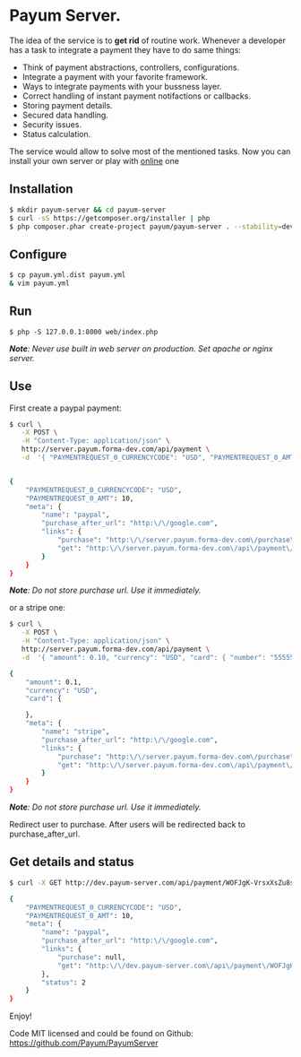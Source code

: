 # Payum Server.

The idea of the service is to **get rid** of routine work. Whenever a developer has a task to integrate a payment they have to do same things:

* Think of payment abstractions, controllers, configurations.
* Integrate a payment with your favorite framework.
* Ways to integrate payments with your bussness layer.
* Correct handling of instant payment notifactions or callbacks.
* Storing payment details.
* Secured data handling.
* Security issues.
* Status calculation.

The service would allow to solve most of the mentioned tasks. Now you can install your own server or play with [online](http://server.payum.forma-dev.com) one

## Installation

```bash
$ mkdir payum-server && cd payum-server
$ curl -sS https://getcomposer.org/installer | php
$ php composer.phar create-project payum/payum-server . --stability=dev
```

## Configure

```bash
$ cp payum.yml.dist payum.yml
& vim payum.yml
```

## Run

```
$ php -S 127.0.0.1:8000 web/index.php
```

_**Note**: Never use built in web server on production. Set apache or nginx server._

## Use

First create a paypal payment:

```bash
$ curl \
   -X POST \
   -H "Content-Type: application/json" \
   http://server.payum.forma-dev.com/api/payment \
   -d  '{ "PAYMENTREQUEST_0_CURRENCYCODE": "USD", "PAYMENTREQUEST_0_AMT": 10, "meta": { "name": "paypal", "purchase_after_url": "http://google.com" } }';


{
    "PAYMENTREQUEST_0_CURRENCYCODE": "USD",
    "PAYMENTREQUEST_0_AMT": 10,
    "meta": {
        "name": "paypal",
        "purchase_after_url": "http:\/\/google.com",
        "links": {
            "purchase": "http:\/\/server.payum.forma-dev.com\/purchase\/xTmxk99oBja6NYHpt4-pFsOjC9xo4nqmQILP9MJU8AQ?sensitive=W10%3D",
            "get": "http:\/\/server.payum.forma-dev.com\/api\/payment\/Z6vEaRNuNpPkpZFiNbQ-LyQyh24Bgp6pXqwvRg13vz0"
        }
    }
}
```

_**Note**: Do not store purchase url. Use it immediately._

or a stripe one:

```bash
$ curl \
   -X POST \
   -H "Content-Type: application/json" \
   http://server.payum.forma-dev.com/api/payment \
   -d  '{ "amount": 0.10, "currency": "USD", "card": { "number": "5555556778250000", "cvv": 123, "expiryMonth": 6, "expiryYear": 16, "firstName": "foo", "lastName": "bar" }, "meta": { "name": "stripe", "purchase_after_url": "http://google.com" } }'

{
    "amount": 0.1,
    "currency": "USD",
    "card": {

    },
    "meta": {
        "name": "stripe",
        "purchase_after_url": "http:\/\/google.com",
        "links": {
            "purchase": "http:\/\/server.payum.forma-dev.com\/purchase\/8Mny5xfWWJOUdS7XFgGX7xEFoVcTfDMlqm4Ud_5Jkzo?sensitive=eyJjYXJkIjp7Im51bWJlciI6IjU1NTU1NTY3NzgyNTAwMDAiLCJjdnYiOjEyMywiZXhwaXJ5TW9udGgiOjYsImV4cGlyeVllYXIiOjE2LCJmaXJzdE5hbWUiOiJmb28iLCJsYXN0TmFtZSI6ImJhciJ9fQ%3D%3D",
            "get": "http:\/\/server.payum.forma-dev.com\/api\/payment\/gntU9dFlz7oWj0hBdu6U_sAS9RJaI4a80-QA2Tp83OM"
        }
    }
}
```

_**Note**: Do not store purchase url. Use it immediately._

Redirect user to purchase. After users will be redirected back to purchase_after_url.

## Get details and status

```bash
$ curl -X GET http://dev.payum-server.com/api/payment/WOFJgK-VrsxXsZu8sMHP0NsSridaWz-aiLO99XJxVlk

{
    "PAYMENTREQUEST_0_CURRENCYCODE": "USD",
    "PAYMENTREQUEST_0_AMT": 10,
    "meta": {
        "name": "paypal",
        "purchase_after_url": "http:\/\/google.com",
        "links": {
            "purchase": null,
            "get": "http:\/\/dev.payum-server.com\/api\/payment\/WOFJgK-VrsxXsZu8sMHP0NsSridaWz-aiLO99XJxVlk"
        },
        "status": 2
    }
}
```

Enjoy!

Code MIT licensed and could be found on Github: https://github.com/Payum/PayumServer